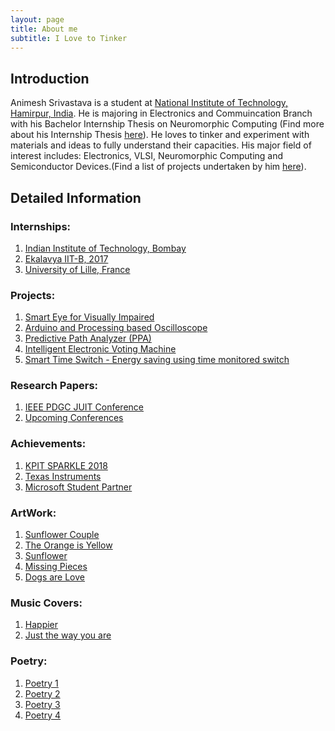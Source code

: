 ```yaml
---
layout: page
title: About me
subtitle: I Love to Tinker
---
```

## Introduction
Animesh Srivastava is a student at [National Institute of Technology, Hamirpur, India](https://nith.ac.in). He is majoring in Electronics and Commuincation Branch with his Bachelor Internship Thesis on Neuromorphic Computing (Find more about his Internship Thesis [here](#)). He loves to tinker and experiment with materials and ideas to fully understand their capacities. His major field of interest includes: Electronics, VLSI, Neuromorphic Computing and Semiconductor Devices.(Find a list of projects undertaken by him [here](#)).

## Detailed Information

### Internships:
1. [Indian Institute of Technology, Bombay]()
2. [Ekalavya IIT-B, 2017]()
3. [University of Lille, France]()

### Projects:
1. [Smart Eye for Visually Impaired]("https://animeshsrivastava24.github.io/2019-05-13-Smart-Eye-for-Visually-Impaired/")
2. [Arduino and Processing based Oscilloscope]("https://animeshsrivastava24.github.io/2018-06-15-aposcope/")
3. [Predictive Path Analyzer (PPA)]("https://animeshsrivastava24.github.io/2018-02-20-ppa/")
4. [Intelligent Electronic Voting Machine]("https://animeshsrivastava24.github.io/2017-04-04-Intelligent-Electronic-Voting-Machine/")
5. [Smart Time Switch - Energy saving using time monitored switch]("https://animeshsrivastava24.github.io/2016-06-10-Smart-Time-Switch/")

### Research Papers:
1. [IEEE PDGC JUIT Conference]("http://ieeexplore.ieee.org/stamp/stamp.jsp?tp=&arnumber=8745974&isnumber=8745714")
2. [Upcoming Conferences]()

### Achievements:
1. [KPIT SPARKLE 2018](https://animeshsrivastava24.github.io/2018-02-04-kpit/")
2. [Texas Instruments]("https://animeshsrivastava24.github.io/2017-05-20-ti/")
3. [Microsoft Student Partner]("https://animeshsrivastava24.github.io/2017-06-20-microsoft/")
  
### ArtWork:
1. [Sunflower Couple]("https://www.instagram.com/p/Bymqus_FDyg/")
2. [The Orange is Yellow]("https://www.instagram.com/p/BygIZ59Fwye/")
3. [Sunflower]("https://www.instagram.com/p/ByeKeh_lmIq/")
4. [Missing Pieces]("https://www.instagram.com/p/BxXjV6YlsSB/")
5. [Dogs are Love]("https://www.instagram.com/p/BxWQ1solyAw/")

### Music Covers:  
1. [Happier]("https://www.instagram.com/p/Bp3unaolnEm/")
2. [Just the way you are]("https://www.instagram.com/p/Bpu5t_yFLja/")
  
### Poetry:
1. [Poetry 1]("https://www.instagram.com/p/Bnoezjqnj-Z/")
2. [Poetry 2]("https://www.instagram.com/p/BnofAGaH2Ka/")
3. [Poetry 3]("https://www.instagram.com/p/BoQE0hqg92i/")
4. [Poetry 4]("https://www.instagram.com/p/BpAaLxHgu3j/")
    
